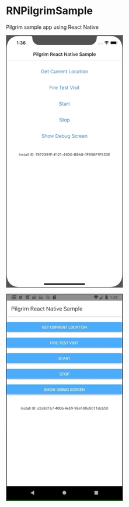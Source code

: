 # RNPilgrimSample
Pilgrim sample app using React Native

![](images/ios.gif)

![](images/android.gif)
